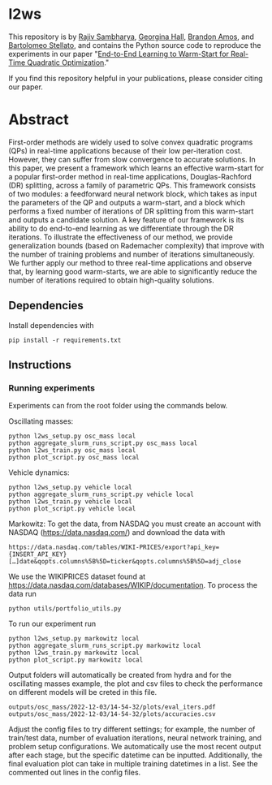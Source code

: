 # l2ws
This repository is by
[Rajiv Sambharya](https://rajivsambharya.github.io/),
[Georgina Hall](https://sites.google.com/view/georgina-hall),
[Brandon Amos](http://bamos.github.io/),
and [Bartolomeo Stellato](https://stellato.io/),
and contains the Python source code to
reproduce the experiments in our paper
"[End-to-End Learning to Warm-Start for Real-Time Quadratic Optimization](https://arxiv.org/pdf/2212.08260.pdf)."

If you find this repository helpful in your publications,
please consider citing our paper.

# Abstract
First-order methods are widely used to solve convex quadratic programs (QPs) in real-time applications because of their low per-iteration cost. 
However, they can suffer from slow convergence to accurate solutions. 
In this paper, we present a framework which learns an effective warm-start for a popular first-order method in real-time applications, Douglas-Rachford (DR) splitting, across a
family of parametric QPs. 
This framework consists of two modules: a feedforward neural network
block, which takes as input the parameters of the QP and outputs a warm-start, and a block which
performs a fixed number of iterations of DR splitting from this warm-start and outputs a candidate
solution. 
A key feature of our framework is its ability to do end-to-end learning as we differentiate through the DR iterations. 
To illustrate the effectiveness of our method, we provide generalization
bounds (based on Rademacher complexity) that improve with the number of training problems and
number of iterations simultaneously. 
We further apply our method to three real-time applications
and observe that, by learning good warm-starts, we are able to significantly reduce the number of
iterations required to obtain high-quality solutions.

## Dependencies
Install dependencies with
```
pip install -r requirements.txt
```

## Instructions
### Running experiments
Experiments can from the root folder using the commands below.

Oscillating masses:
```
python l2ws_setup.py osc_mass local
python aggregate_slurm_runs_script.py osc_mass local
python l2ws_train.py osc_mass local
python plot_script.py osc_mass local
```
Vehicle dynamics:
```
python l2ws_setup.py vehicle local
python aggregate_slurm_runs_script.py vehicle local
python l2ws_train.py vehicle local
python plot_script.py vehicle local
```
Markowitz:
To get the data, from NASDAQ you must create an account with NASDAQ (https://data.nasdaq.com/) and download the data with 
```
https://data.nasdaq.com/tables/WIKI-PRICES/export?api_key={INSERT_API_KEY}[…]date&qopts.columns%5B%5D=ticker&qopts.columns%5B%5D=adj_close
```

We use the WIKIPRICES dataset found at https://data.nasdaq.com/databases/WIKIP/documentation. To process the data run
```
python utils/portfolio_utils.py
```

To run our experiment run
```
python l2ws_setup.py markowitz local
python aggregate_slurm_runs_script.py markowitz local
python l2ws_train.py markowitz local
python plot_script.py markowitz local
```

Output folders will automatically be created from hydra and for the oscillating masses example, the plot and csv files to check the performance on different models will be creted in this file.
```
outputs/osc_mass/2022-12-03/14-54-32/plots/eval_iters.pdf
outputs/osc_mass/2022-12-03/14-54-32/plots/accuracies.csv
```

Adjust the config files to try different settings; for example, the number of train/test data, number of evaluation iterations, neural network training, and problem setup configurations. We automatically use the most recent output after each stage, but the specific datetime can be inputted. Additionally, the final evaluation plot can take in multiple training datetimes in a list. See the commented out lines in the config files.
